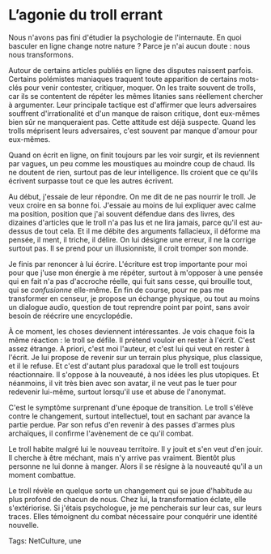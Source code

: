# L&#8217;agonie du troll errant

Nous n'avons pas fini d'étudier la psychologie de l'internaute. En quoi basculer en ligne change notre nature ? Parce je n'ai aucun doute : nous nous transformons.<span id="more-33968"></span>

Autour de certains articles publiés en ligne des disputes naissent parfois. Certains polémistes maniaques traquent toute apparition de certains mots-clés pour venir contester, critiquer, moquer. On les traite souvent de trolls, car ils se contentent de répéter les mêmes litanies sans réellement chercher à argumenter. Leur principale tactique est d'affirmer que leurs adversaires souffrent d'irrationalité et d'un manque de raison critique, dont eux-mêmes bien sûr ne manqueraient pas. Cette attitude est déjà suspecte. Quand les trolls méprisent leurs adversaires, c'est souvent par manque d'amour pour eux-mêmes.

Quand on écrit en ligne, on finit toujours par les voir surgir, et ils reviennent par vagues, un peu comme les moustiques au moindre coup de chaud. Ils ne doutent de rien, surtout pas de leur intelligence. Ils croient que ce qu'ils écrivent surpasse tout ce que les autres écrivent.

Au début, j'essaie de leur répondre. On me dit de ne pas nourrir le troll. Je veux croire en sa bonne foi. J'essaie au moins de lui expliquer avec calme ma position, position que j'ai souvent défendue dans des livres, des dizaines d'articles que le troll n'a pas lus et ne lira jamais, parce qu'il est au-dessus de tout cela. Et il me débite des arguments fallacieux, il déforme ma pensée, il ment, il triche, il délire. On lui désigne une erreur, il ne la corrige surtout pas. Il se prend pour un illusionniste, il croit tromper son monde.

Je finis par renoncer à lui écrire. L'écriture est trop importante pour moi pour que j'use mon énergie à me répéter, surtout à m'opposer à une pensée qui en fait n'a pas d'accroche réelle, qui fuit sans cesse, qui brouille tout, qui se *confusionne* elle-même. En fin de course, pour ne pas me transformer en censeur, je propose un échange physique, ou tout au moins un dialogue audio, question de tout reprendre point par point, sans avoir besoin de réécrire une encyclopédie.

À ce moment, les choses deviennent intéressantes. Je vois chaque fois la même réaction : le troll se défile. Il prétend vouloir en rester à l'écrit. C'est assez étrange. A priori, c'est moi l'auteur, et c'est lui qui veut en rester à l'écrit. Je lui propose de revenir sur un terrain plus physique, plus classique, et il le refuse. Et c'est d'autant plus paradoxal que le troll est toujours réactionnaire. Il s'oppose à la nouveauté, à nos idées les plus utopiques. Et néanmoins, il vit très bien avec son avatar, il ne veut pas le tuer pour redevenir lui-même, surtout lorsqu'il use et abuse de l'anonymat.

C'est le symptôme surprenant d'une époque de transition. Le troll s'élève contre le changement, surtout intellectuel, tout en sachant par avance la partie perdue. Par son refus d'en revenir à des passes d'armes plus archaïques, il confirme l'avènement de ce qu'il combat.

Le troll habite malgré lui le nouveau territoire. Il y jouit et s'en veut d'en jouir. Il cherche à être méchant, mais n'y arrive pas vraiment. Bientôt plus personne ne lui donne à manger. Alors il se résigne à la nouveauté qu'il a un moment combattue.

Le troll révèle en quelque sorte un changement qui se joue d'habitude au plus profond de chacun de nous. Chez lui, la transformation éclate, elle s'extériorise. Si j'étais psychologue, je me pencherais sur leur cas, sur leurs traces. Elles témoignent du combat nécessaire pour conquérir une identité nouvelle.

Tags: NetCulture, une